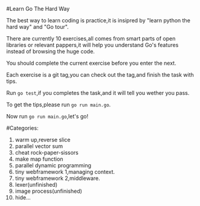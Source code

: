#Learn Go The Hard Way

The best way to learn coding is practice,it is insipred by "learn python the hard way" and "Go tour".

There are currently 10 exercises,all comes from smart parts of open libraries or relevant pappers,it will help you understand Go's features instead of browsing the huge code.

You should complete the current exercise before you enter the next.

Each exercise is a git tag,you can check out the tag,and finish the task with tips.

Run `go test`,if you completes the task,and it will tell you wether you pass.

To get the tips,please run `go run main.go`.

Now run `go run main.go`,let's go!

#Categories:

1.  warm up,reverse slice
2.  parallel vector sum
3.  cheat rock-paper-sissors
4.  make map function
5.  parallel dynamic programming
6.  tiny webframework 1,managing context.
7.  tiny webframework 2,middleware.
8.  lexer(unfinished)
9.  image process(unfinished)
10.  hide...
